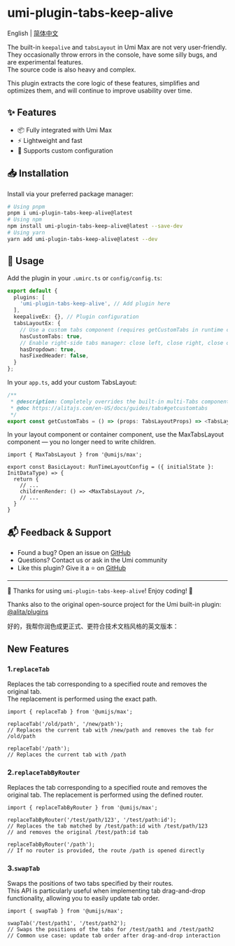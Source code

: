 # umi-plugin-tabs-keep-alive

English | [简体中文](./README.md)


The built-in `keepalive` and `tabsLayout` in Umi Max are not very user-friendly.  
They occasionally throw errors in the console, have some silly bugs, and are experimental features.  
The source code is also heavy and complex.  

This plugin extracts the core logic of these features, simplifies and optimizes them, and will continue to improve usability over time.

## ✨ Features

- 📦 Fully integrated with Umi Max
- ⚡ Lightweight and fast
- 🔧 Supports custom configuration

## 📥 Installation

Install via your preferred package manager:

```bash
# Using pnpm
pnpm i umi-plugin-tabs-keep-alive@latest
# Using npm
npm install umi-plugin-tabs-keep-alive@latest --save-dev
# Using yarn
yarn add umi-plugin-tabs-keep-alive@latest --dev
````

## 🔨 Usage

Add the plugin in your `.umirc.ts` or `config/config.ts`:

```ts
export default {
  plugins: [
    'umi-plugin-tabs-keep-alive', // Add plugin here
  ],
  keepaliveEx: {}, // Plugin configuration
  tabsLayoutEx: {
    // Use a custom tabs component (requires getCustomTabs in runtime config)
    hasCustomTabs: true,
    // Enable right-side tabs manager: close left, close right, close others, refresh, etc.
    hasDropdown: true,
    hasFixedHeader: false,
  }
};
```

In your `app.ts`, add your custom TabsLayout:

```ts
/**
 * @description: Completely overrides the built-in multi-Tabs component. Requires hasCustomTabs: true
 * @doc https://alitajs.com/en-US/docs/guides/tabs#getcustomtabs
 */
export const getCustomTabs = () => (props: TabsLayoutProps) => <TabsLayout {...props} />
```

In your layout component or container component, use the MaxTabsLayout component — you no longer need to write children.

```tsx
import { MaxTabsLayout } from '@umijs/max';

export const BasicLayout: RunTimeLayoutConfig = ({ initialState }: InitDataType) => {
  return {
    // ...
    childrenRender: () => <MaxTabsLayout />,
    // ...
  }
}
```


## 📬 Feedback & Support

* Found a bug? Open an issue on [GitHub](https://github.com/aiyoudiao/umi-plugin-tabs-keep-alive/issues)
* Questions? Contact us or ask in the Umi community
* Like this plugin? Give it a ⭐️ on [GitHub](https://github.com/aiyoudiao/umi-plugin-tabs-keep-alive)

---

🌟 Thanks for using `umi-plugin-tabs-keep-alive`! Enjoy coding! 🎉

Thanks also to the original open-source project for the Umi built-in plugin: [@alita/plugins](https://github.com/alitajs/alita/tree/master/packages/plugins)

好的，我帮你润色成更正式、更符合技术文档风格的英文版本：


## New Features

### 1.`replaceTab`
Replaces the tab corresponding to a specified route and removes the original tab.  
The replacement is performed using the exact path.

```tsx
import { replaceTab } from '@umijs/max';

replaceTab('/old/path', '/new/path'); 
// Replaces the current tab with /new/path and removes the tab for /old/path

replaceTab('/path'); 
// Replaces the current tab with /path
````

### 2.`replaceTabByRouter`

Replaces the tab corresponding to a specified route and removes the original tab.
The replacement is performed using the defined router.

```tsx
import { replaceTabByRouter } from '@umijs/max';

replaceTabByRouter('/test/path/123', '/test/path:id'); 
// Replaces the tab matched by /test/path:id with /test/path/123 
// and removes the original /test/path:id tab

replaceTabByRouter('/path'); 
// If no router is provided, the route /path is opened directly
```

### 3.`swapTab`

Swaps the positions of two tabs specified by their routes.  
This API is particularly useful when implementing tab drag-and-drop functionality, allowing you to easily update tab order.

```tsx
import { swapTab } from '@umijs/max';

swapTab('/test/path1', '/test/path2'); 
// Swaps the positions of the tabs for /test/path1 and /test/path2
// Common use case: update tab order after drag-and-drop interaction
```
